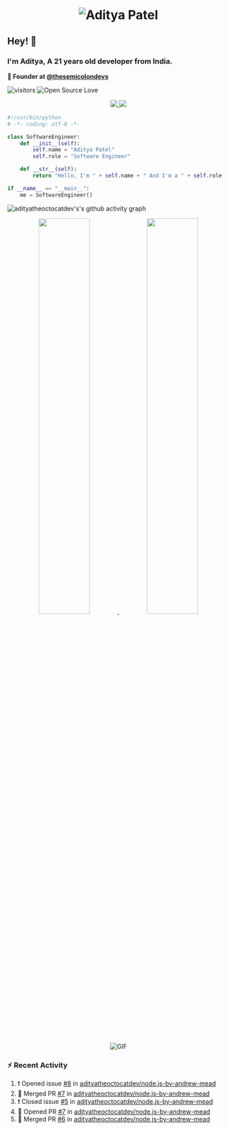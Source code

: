 <h1 align="center">
  <img src="https://raw.githubusercontent.com/adityatheoctocatdev/adityatheoctocatdev/main/name.svg" alt="Aditya Patel" />
</h1>

## Hey! 👋
### I'm Aditya, A 21 years old developer from India.

**🧭 Founder at [@thesemicolondevs](https://github.com/thesemicolondevs)**

![visitors](https://visitor-badge.laobi.icu/badge?page_id=adityatheoctocatdev.adityatheoctocatdev)
![Open Source Love](https://badges.frapsoft.com/os/v1/open-source.svg?v=102)

<p align="center">
  <a href="https://github.com/adityatheoctocatdev?tab=followers">
    <img src="https://img.shields.io/github/followers/adityatheoctocatdev?tab=followers?label=blue&logo=github&style=for-the-badge" />
  </a>
  <a href="https://twitter.com/adptheoctcatdev">
    <img src="https://img.shields.io/twitter/follow/adptheoctcatdev?label=Twitter&logo=twitter&style=for-the-badge" />
  </a>
</p>

```python
#!/usr/bin/python
# -*- coding: utf-8 -*-

class SoftwareEngineer:
    def __init__(self):
        self.name = "Aditya Patel"
        self.role = "Software Engineer"

    def __str__(self):
        return "Hello, I'm " + self.name + " And I'm a " + self.role

if __name__ == "__main__":
    me = SoftwareEngineer()
```

![adityatheoctocatdev's's github activity graph](https://activity-graph.herokuapp.com/graph?username=adityatheoctocatdev&theme=xcode&hide_border=true)

<p align="center">
  <a href="https://github-readme-stats.vercel.app/api?username=adityatheoctocatdev&show_icons=true&theme=dark&hide_border=true">
    <img width="48%" src="https://github-readme-stats.vercel.app/api?username=adityatheoctocatdev&show_icons=true&theme=dark&hide_border=true" />
  </a>
  <a href="https://github-readme-streak-stats.herokuapp.com/?user=adityatheoctocatdev&theme=dark&hide_border=true">
    <img width="48%" src="https://github-readme-streak-stats.herokuapp.com/?user=adityatheoctocatdev&theme=dark&hide_border=true" />
  </a>
  <img alt="GIF" src="https://media.giphy.com/media/RK5KD6UcUpAt92zZvt/giphy.gif" />
</p>

### :zap: Recent Activity

<!--START_SECTION:activity-->
1. ❗️ Opened issue [#8](https://github.com/adityatheoctocatdev/node.js-by-andrew-mead/issues/8) in [adityatheoctocatdev/node.js-by-andrew-mead](https://github.com/adityatheoctocatdev/node.js-by-andrew-mead)
2. 🎉 Merged PR [#7](https://github.com/adityatheoctocatdev/node.js-by-andrew-mead/pull/7) in [adityatheoctocatdev/node.js-by-andrew-mead](https://github.com/adityatheoctocatdev/node.js-by-andrew-mead)
3. ❗️ Closed issue [#5](https://github.com/adityatheoctocatdev/node.js-by-andrew-mead/issues/5) in [adityatheoctocatdev/node.js-by-andrew-mead](https://github.com/adityatheoctocatdev/node.js-by-andrew-mead)
4. 💪 Opened PR [#7](https://github.com/adityatheoctocatdev/node.js-by-andrew-mead/pull/7) in [adityatheoctocatdev/node.js-by-andrew-mead](https://github.com/adityatheoctocatdev/node.js-by-andrew-mead)
5. 🎉 Merged PR [#6](https://github.com/adityatheoctocatdev/node.js-by-andrew-mead/pull/6) in [adityatheoctocatdev/node.js-by-andrew-mead](https://github.com/adityatheoctocatdev/node.js-by-andrew-mead)
<!--END_SECTION:activity-->
